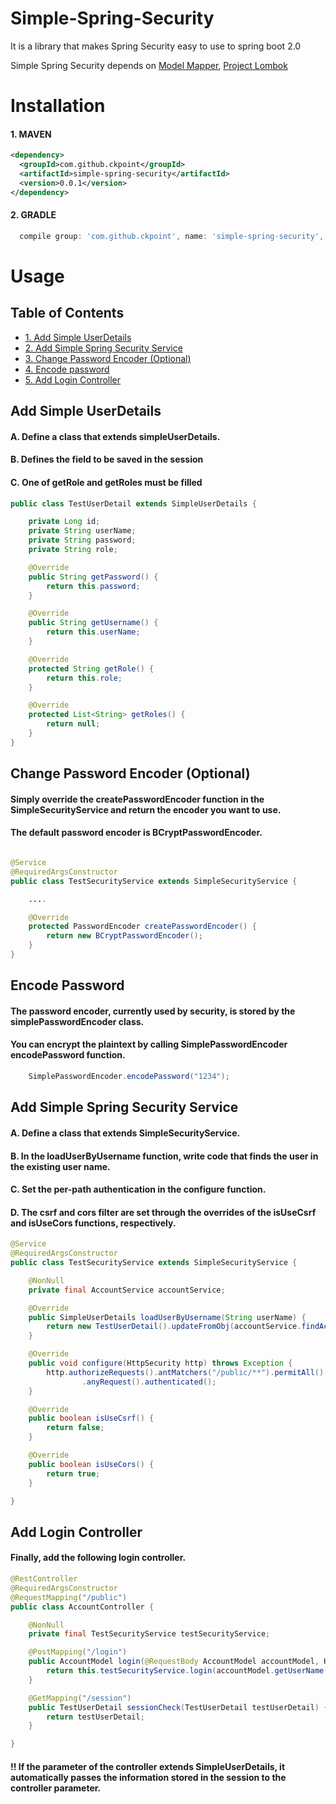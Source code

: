 
# Simple-Spring-Security

It is a library that makes Spring Security easy to use to spring boot 2.0

Simple Spring Security depends on [Model Mapper](https://github.com/modelmapper/modelmapper), [Project Lombok](http://projectlombok.org/)

# Installation

#### 1. MAVEN
```xml
<dependency>
  <groupId>com.github.ckpoint</groupId>
  <artifactId>simple-spring-security</artifactId>
  <version>0.0.1</version>
</dependency>

```
#### 2. GRADLE
```gradle
  compile group: 'com.github.ckpoint', name: 'simple-spring-security', version: '0.0.1'
```

# Usage

## Table of Contents
- [ 1. Add Simple UserDetails ](#add-simple-userdetails)
- [ 2. Add Simple Spring Security Service](#add-simple-spring-security-service)
- [ 3. Change Password Encoder (Optional)](#change-password-encoder)
- [ 4. Encode password ](#encode-password)
- [ 5. Add Login Controller ](#add-login-controller)

## Add Simple UserDetails

#### A. Define a class that extends simpleUserDetails.
#### B. Defines the field to be saved in the session
#### C. One of getRole and getRoles must be filled

```java
public class TestUserDetail extends SimpleUserDetails {

    private Long id;
    private String userName;
    private String password;
    private String role;

    @Override
    public String getPassword() {
        return this.password;
    }

    @Override
    public String getUsername() {
        return this.userName;
    }

    @Override
    protected String getRole() {
        return this.role;
    }

    @Override
    protected List<String> getRoles() {
        return null;
    }
}
```

## Change Password Encoder (Optional)

#### Simply override the createPasswordEncoder function in the SimpleSecurityService and return the encoder you want to use.
#### The default password encoder is BCryptPasswordEncoder.

```java

@Service
@RequiredArgsConstructor
public class TestSecurityService extends SimpleSecurityService {

    ....

    @Override
    protected PasswordEncoder createPasswordEncoder() {
        return new BCryptPasswordEncoder();
    }
}

```


## Encode Password

#### The password encoder, currently used by security, is stored by the simplePasswordEncoder class.
#### You can encrypt the plaintext by calling SimplePasswordEncoder encodePassword function.

```java
    SimplePasswordEncoder.encodePassword("1234");
```

## Add Simple Spring Security Service


#### A. Define a class that extends SimpleSecurityService.
#### B. In the loadUserByUsername function, write code that finds the user in the existing user name.
#### C. Set the per-path authentication in the configure function.
#### D. The csrf and cors filter are set through the overrides of the isUseCsrf and isUseCors functions, respectively.

```java
@Service
@RequiredArgsConstructor
public class TestSecurityService extends SimpleSecurityService {

    @NonNull
    private final AccountService accountService;

    @Override
    public SimpleUserDetails loadUserByUsername(String userName) {
        return new TestUserDetail().updateFromObj(accountService.findAccountFromUserName(userName));
    }

    @Override
    public void configure(HttpSecurity http) throws Exception {
        http.authorizeRequests().antMatchers("/public/**").permitAll()
                .anyRequest().authenticated();
    }

    @Override
    public boolean isUseCsrf() {
        return false;
    }

    @Override
    public boolean isUseCors() {
        return true;
    }

}

```

## Add Login Controller

#### Finally, add the following login controller.



```java
@RestController
@RequiredArgsConstructor
@RequestMapping("/public")
public class AccountController {

    @NonNull
    private final TestSecurityService testSecurityService;

    @PostMapping("/login")
    public AccountModel login(@RequestBody AccountModel accountModel, HttpSession httpSession) {
        return this.testSecurityService.login(accountModel.getUserName(), accountModel.getPassword(), AccountModel.class, httpSession);
    }

    @GetMapping("/session")
    public TestUserDetail sessionCheck(TestUserDetail testUserDetail) {
        return testUserDetail;
    }

}
```

#### !! If the parameter of the controller extends SimpleUserDetails, it automatically passes the information stored in the session to the controller parameter.
